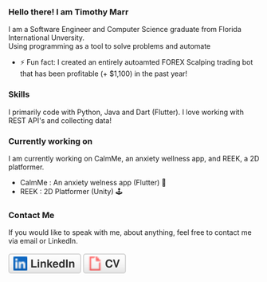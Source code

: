 ### Hello there! I am Timothy Marr

I am a Software Engineer and Computer Science graduate from Florida International Unversity. 
<br>
Using programming as a tool to solve problems and automate 

- ⚡ Fun fact: I created an entirely autoamted FOREX Scalping trading bot that has been profitable (+ $1,100) in the past year!

### Skills
I primarily code with Python, Java and Dart (Flutter). I love working with REST API's and collecting data!

### Currently working on
I am currently working on CalmMe, an anxiety wellness app, and REEK, a 2D platformer.
<ul>
  <li>
  CalmMe : An anxiety welness app (Flutter) 🍃
  </li>
  <li>
  REEK : 2D Platformer (Unity) 🕹️
  </li>
</ul>

### Contact Me
If you would like to speak with me, about anything, feel free to contact me via email or LinkedIn.
<br>
<br>
<a href="https://www.linkedin.com/in/timothy-marr-26a041186/"><img src="imgs/linkedin.svg" alt="LinkedIn"></a>
<a href = "Resume_TimothyMarr (1).pdf"><img src = "imgs/cv.svg" alt = "Cv"></a>



<!--
**timmarr98/timmarr98** is a ✨ _special_ ✨ repository because its `README.md` (this file) appears on your GitHub profile.

Here are some ideas to get you started:

- 🔭 I’m currently working on ...
- 🌱 I’m currently learning ...
- 👯 I’m looking to collaborate on ...
- 🤔 I’m looking for help with ...
- 💬 Ask me about ...
- 📫 How to reach me: ...
- 😄 Pronouns: ...
- ⚡ Fun fact: ...
-->
